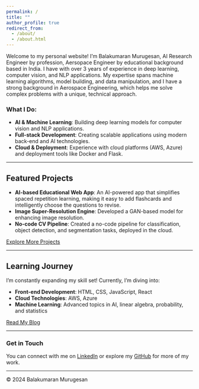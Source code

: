```yaml
---
permalink: /
title: ""
author_profile: true
redirect_from: 
  - /about/
  - /about.html
---
```

Welcome to my personal website! I’m Balakumaran Murugesan,  AI Research Engineer by profession, Aersopace Engineer by educational background based in India. I have with over 3 years of experience in deep learning, computer vision, and NLP applications. My expertise spans machine learning algorithms, model building, and data manipulation, and I have a strong background in Aerospace Engineering, which helps me solve complex problems with a unique, technical approach.

### What I Do:
- **AI & Machine Learning**: Building deep learning models for computer vision and NLP applications.
- **Full-stack Development**: Creating scalable applications using modern back-end and AI technologies.
- **Cloud & Deployment**: Experience with cloud platforms (AWS, Azure) and deployment tools like Docker and Flask.

---

## Featured Projects
- **AI-based Educational Web App**: An AI-powered app that simplifies spaced repetition learning, making it easy to add flashcards and intelligently choose the questions to revise.
- **Image Super-Resolution Engine**: Developed a GAN-based model for enhancing image resolution.
- **No-code CV Pipeline**: Created a no-code pipeline for classification, object detection, and segmentation tasks, deployed in the cloud.

[Explore More Projects](https://balakumaranm.github.io/portfolio/)

---

## Learning Journey
I’m constantly expanding my skill set! Currently, I’m diving into:
- **Front-end Development**: HTML, CSS, JavaScript, React
- **Cloud Technologies**: AWS, Azure
- **Machine Learning**: Advanced topics in AI, linear algebra, probability, and statistics

[Read My Blog](https://balakumaranm.github.io/year-archive/)

---

### Get in Touch
You can connect with me on [LinkedIn](https://linkedin.com/in/balakumaran-murugesan-40374012a/) or explore my [GitHub](https://github.com/BalakumaranM) for more of my work.

---

© 2024 Balakumaran Murugesan
